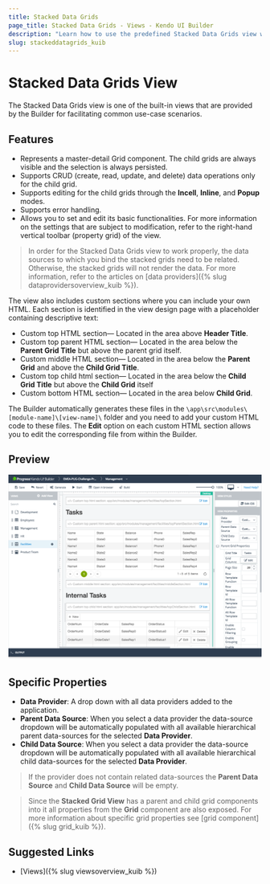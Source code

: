 ```yaml
---
title: Stacked Data Grids
page_title: Stacked Data Grids - Views - Kendo UI Builder
description: "Learn how to use the predefined Stacked Data Grids view which is provided by the Kendo UI Builder tool for creating and managing Angular and AngularJS-based web applications."
slug: stackeddatagrids_kuib
---
```


# Stacked Data Grids View

The Stacked Data Grids view is one of the built-in views that are provided by the Builder for facilitating common use-case scenarios.

## Features

* Represents a master-detail Grid component. The child grids are always visible and the selection is always persisted.
* Supports CRUD (create, read, update, and delete) data operations only for the child grid.
* Supports editing for the child grids through the **Incell**, **Inline**, and **Popup** modes.
* Supports error handling.
* Allows you to set and edit its basic functionalities. For more information on the settings that are subject to modification, refer to the right-hand vertical toolbar (property grid) of the view.

> In order for the Stacked Data Grids view to work properly, the data sources to which you bind the stacked grids need to be related. Otherwise, the stacked grids will not render the data. For more information, refer to the articles on [data providers]({% slug dataprovidersoverview_kuib %}).

The view also includes custom sections where you can include your own HTML. Each section is identified in the view design page with a placeholder containing descriptive text:

* Custom top HTML section&mdash; Located in the area above **Header Title**.
* Custom top parent HTML section&mdash; Located in the area below the **Parent Grid Title** but above the parent grid itself.
* Custom middle HTML section&mdash; Located in the area below the **Parent Grid** and above the **Child Grid Title**.
* Custom top child html section&mdash; Located in the area below the **Child Grid Title** but above the **Child Grid** itself
* Custom bottom HTML section&mdash; Located in the area below **Child Grid**.

The Builder automatically generates these files in the `\app\src\modules\[module-name]\[view-name]\` folder and you need to add your custom HTML code to these files. The **Edit** option on each custom HTML section allows you to edit the corresponding file from within the Builder.

## Preview

<img src="../images/kuib-views-stacked-data-grids.png" class="img-responsive" alt="Stacked Data Grids View"/>

## Specific Properties

* **Data Provider**: A drop down with all data providers added to the application.
* **Parent Data Source**: When you select a data provider the data-source dropdown will be automatically populated with all available hierarchical parent data-sources for the selected **Data Provider**.
* **Child Data Source**: When you select a data provider the data-source dropdown will be automatically populated with all available hierarchical child data-sources for the selected **Data Provider**.

> If the provider does not contain related data-sources the **Parent Data Source** and **Child Data Source** will be empty.

> Since the **Stacked Grid View** has a parent and child grid components into it all properties from the **Grid** component are also exposed. For more information about specific grid properties see [grid component]({% slug grid_kuib %}).

## Suggested Links

* [Views]({% slug viewsoverview_kuib %})
